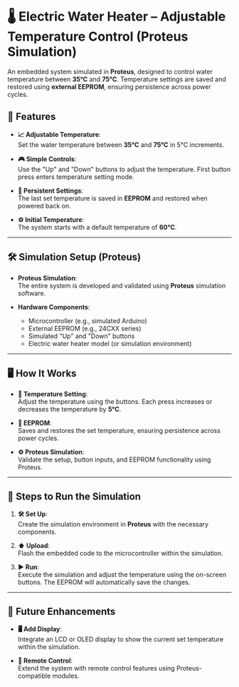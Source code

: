 # 🌡️ Electric Water Heater – Adjustable Temperature Control (Proteus Simulation)

An embedded system simulated in **Proteus**, designed to control water temperature between **35°C** and **75°C**. Temperature settings are saved and restored using **external EEPROM**, ensuring persistence across power cycles.

## 🚀 Features

- **📈 Adjustable Temperature**:  
  Set the water temperature between **35°C** and **75°C** in 5°C increments.

- **🎮 Simple Controls**:  
  Use the "Up" and "Down" buttons to adjust the temperature. First button press enters temperature setting mode.

- **💾 Persistent Settings**:  
  The last set temperature is saved in **EEPROM** and restored when powered back on.

- **⚙️ Initial Temperature**:  
  The system starts with a default temperature of **60°C**.

---

## 🛠️ Simulation Setup (Proteus)

- **Proteus Simulation**:  
  The entire system is developed and validated using **Proteus** simulation software.

- **Hardware Components**:  
  - Microcontroller (e.g., simulated Arduino)
  - External EEPROM (e.g., 24CXX series)
  - Simulated "Up" and "Down" buttons
  - Electric water heater model (or simulation environment)

---

## 🖥️ How It Works

- **🔧 Temperature Setting**:  
  Adjust the temperature using the buttons. Each press increases or decreases the temperature by **5°C**.

- **💾 EEPROM**:  
  Saves and restores the set temperature, ensuring persistence across power cycles.

- **⚙️ Proteus Simulation**:  
  Validate the setup, button inputs, and EEPROM functionality using Proteus.

---

## 📝 Steps to Run the Simulation

1. **🛠️ Set Up**:  
   Create the simulation environment in **Proteus** with the necessary components.

2. **⬆️ Upload**:  
   Flash the embedded code to the microcontroller within the simulation.

3. **▶️ Run**:  
   Execute the simulation and adjust the temperature using the on-screen buttons. The EEPROM will automatically save the changes.

---

## 📌 Future Enhancements

- **🖥️ Add Display**:  
  Integrate an LCD or OLED display to show the current set temperature within the simulation.

- **📡 Remote Control**:  
  Extend the system with remote control features using Proteus-compatible modules.
